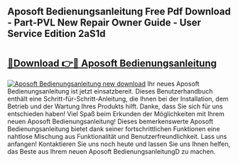## Aposoft Bedienungsanleitung Free Pdf Download - Part-PVL New Repair Owner Guide - User Service Edition 2aS1d

# <h2><a href="http://df4bo1.blite.top/?on=Aposoft+Bedienungsanleitung">🔗Download 👉🔴 Aposoft Bedienungsanleitung</a></h2>

[![Aposoft Bedienungsanleitung new download](https://i.imgur.com/lujVjoI.png)](http://df4bo1.blite.top/?on=Aposoft+Bedienungsanleitung)
Ihr neues Aposoft Bedienungsanleitung ist jetzt einsatzbereit. Dieses Benutzerhandbuch enthält eine Schritt-für-Schritt-Anleitung, die Ihnen bei der Installation, dem Betrieb und der Wartung Ihres Produkts hilft. Danke, dass Sie sich für uns entschieden haben! Viel Spaß beim Erkunden der Möglichkeiten mit Ihrem neuen Aposoft Bedienungsanleitung! Dieses bemerkenswerte Aposoft Bedienungsanleitung bietet dank seiner fortschrittlichen Funktionen eine nahtlose Mischung aus Funktionalität und Benutzerfreundlichkeit. Lass uns anfangen! Kontaktieren Sie uns noch heute und lassen Sie uns Ihnen helfen, das Beste aus Ihrem neuen Aposoft BedienungsanleitungD zu machen.
